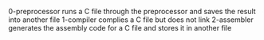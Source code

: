 0-preprocessor runs a C file through the preprocessor and saves the result into another file
1-compiler complies a C file but does not link
2-assembler generates the assembly code for a C file and stores it in another file
